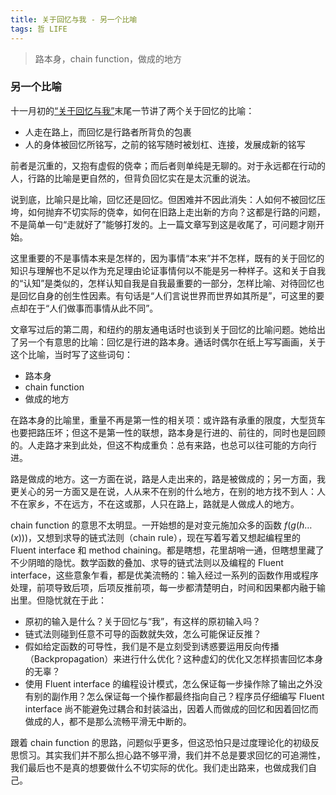 ```yaml
---
title: 关于回忆与我 - 另一个比喻
tags: 哲 LIFE
---
```


> 路本身，chain function，做成的地方

### 另一个比喻

十一月初的[“关于回忆与我”](https://alex2young.github.io/2023/11/02/关于回忆与我.html)末尾一节讲了两个关于回忆的比喻：
- 人走在路上，而回忆是行路者所背负的包裹
- 人的身体被回忆所铭写，之前的铭写随时被划杠、连接，发展成新的铭写

前者是沉重的，又抱有虚假的侥幸；而后者则单纯是无聊的。对于永远都在行动的人，行路的比喻是更自然的，但背负回忆实在是太沉重的说法。

说到底，比喻只是比喻，回忆还是回忆。但困难并不因此消失：人如何不被回忆压垮，如何抛弃不切实际的侥幸，如何在旧路上走出新的方向？这都是行路的问题，不是简单一句“走就好了”能够打发的。上一篇文章写到这是收尾了，可问题才刚开始。

这里重要的不是事情本来是怎样的，因为事情“本来”并不怎样，既有的关于回忆的知识与理解也不足以作为充足理由论证事情何以不能是另一种样子。这和关于自我的“认知”是类似的，怎样认知自我是自我最重要的一部分，怎样比喻、对待回忆也是回忆自身的创生性因素。有句话是“人们言说世界而世界如其所是”，可这里的要点却在于“人们做事而事情从此不同”。

文章写过后的第二周，和纽约的朋友通电话时也谈到关于回忆的比喻问题。她给出了另一个有意思的比喻：回忆是行进的路本身。通话时偶尔在纸上写写画画，关于这个比喻，当时写了这些词句：
- 路本身
- chain function
- 做成的地方

在路本身的比喻里，重量不再是第一性的相关项：或许路有承重的限度，大型货车也要把路压坏；但这不是第一性的联想，路本身是行进的、前往的，同时也是回顾的。人走路才来到此处，但这不构成重负：总有来路，也总可以往可能的方向行进。

路是做成的地方。这一方面在说，路是人走出来的，路是被做成的；另一方面，我更关心的另一方面又是在说，人从来不在别的什么地方，在别的地方找不到人：人不在家乡，不在远方，不在这或那，人只在路上，路就是人做成人的地方。

chain function 的意思不太明显。一开始想的是对变元施加众多的函数 $f(g(h\dots(x)))$，又想到求导的链式法则（chain rule），现在写着写着又想起编程里的 Fluent interface 和 method chaining。都是瞎想，花里胡哨一通，但瞎想里藏了不少阴暗的隐忧。数学函数的叠加、求导的链式法则以及编程的 Fluent interface，这些意象乍看，都是优美流畅的：输入经过一系列的函数作用或程序处理，前项导致后项，后项反推前项，每一步都清楚明白，时间和因果都内融于输出里。但隐忧就在于此：
- 原初的输入是什么？关于回忆与“我”，有这样的原初输入吗？
- 链式法则碰到任意不可导的函数就失效，怎么可能保证反推？
- 假如给定函数的可导性，我们是不是立刻受到诱惑要运用反向传播（Backpropagation）来进行什么优化？这种虚幻的优化又怎样损害回忆本身的无辜？
- 使用 Fluent interface 的编程设计模式，怎么保证每一步操作除了输出之外没有别的副作用？怎么保证每一个操作都最终指向自己？程序员仔细编写 Fluent interface 尚不能避免过耦合和封装溢出，因着人而做成的回忆和因着回忆而做成的人，都不是那么流畅平滑无中断的。

跟着 chain function 的思路，问题似乎更多，但这恐怕只是过度理论化的初级反思惯习。其实我们并不那么担心路不够平滑，我们并不总是要求回忆的可追溯性，我们最后也不是真的想要做什么不切实际的优化。我们走出路来，也做成我们自己。

